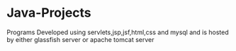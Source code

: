 # Java-Projects
Programs Developed using servlets,jsp,jsf,html,css and mysql and is hosted by either glassfish server or apache tomcat server
